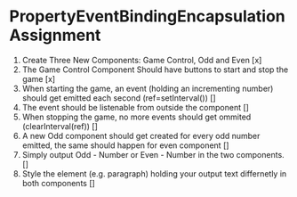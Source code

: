 # PropertyEventBindingEncapsulationAssignment

1. Create Three New Components: Game Control, Odd and Even [x]
2. The Game Control Component Should have buttons to start and stop the game [x]
3. When starting the game, an event (holding an incrementing number) should get emitted each second (ref=setInterval()) []
4. The event should be listenable from outside the component []
5. When stopping the game, no more events should get ommited (clearInterval(ref)) []
6. A new Odd component should get created for every odd number emitted, the same should happen for even component []
7. Simply output Odd - Number or Even - Number in the two components. []
8. Style the element (e.g. paragraph) holding your output text differnetly in both components []
